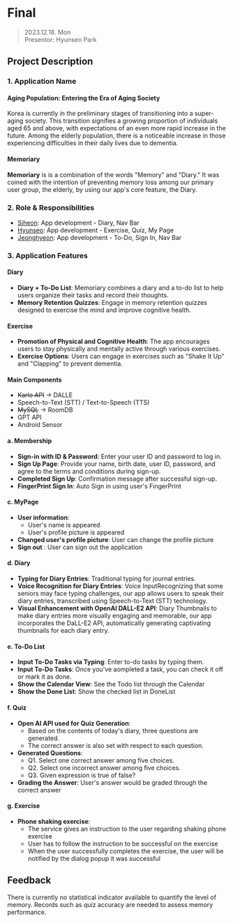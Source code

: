 # Final

> 2023.12.18. Mon  
> Presentor: Hyunseo Park

## Project Description

### 1. Application Name

#### Aging Population: Entering the Era of Aging Society

Korea is currently in the preliminary stages of transitioning into a super-aging society. This transition signifies a growing proportion of individuals aged 65 and above, with expectations of an even more rapid increase in the future. Among the elderly population, there is a noticeable increase in those experiencing difficulties in their daily lives due to dementia.

#### Memoriary

**Memoriary** is is a combination of the words "Memory" and "Diary." It was coined with the intention of preventing memory loss among our primary user group, the elderly, by using our app's core feature, the Diary.

### 2. Role & Responsibilities

- [Siheon](https://github.com/siheon0411): App development - Diary, Nav Bar
- [Hyunseo](https://github.com/hyunwestpark): App development - Exercise, Quiz, My Page
- [Jeonghyeon](https://github.com/jeonghyeonee): App development - To-Do, Sign In, Nav Bar

### 3. Application Features

#### Diary

- **Diary + To-Do List**: Memoriary combines a diary and a to-do list to help users organize their tasks and record their thoughts.
- **Memory Retention Quizzes**: Engage in memory retention quizzes designed to exercise the mind and improve cognitive health.

#### Exercise

- **Promotion of Physical and Cognitive Health**: The app encourages users to stay physically and mentally active through various exercises.
- **Exercise Options**: Users can engage in exercises such as "Shake It Up" and "Clapping" to prevent dementia.

#### Main Components

- ~~Karlo API~~ -> DALLE
- Speech-to-Text (STT) / Text-to-Speech (TTS)
- ~~MySQL~~ -> RoomDB
- GPT API
- Android Sensor

#### a. Membership

- **Sign-in with ID & Password**: Enter your user ID and password to log in.
- **Sign Up Page**: Provide your name, birth date, user ID, password, and agree to the terms and conditions during sign-up.
- **Completed Sign Up**: Confirmation message after successful sign-up.
- **FingerPrint Sign In**:
  Auto Sign in using user's FingerPrint

#### c. MyPage

- **User information**:
  - User's name is appeared
  - User's profile picture is appeared
- **Changed user's profile picture**: User can change the profile picture
- **Sign out**
  : User can sign out the application

#### d. Diary

- **Typing for Diary Entries**: Traditional typing for journal entries.
- **Voice Recognition for Diary Entries**: Voice InputRecognizing that some seniors may face typing challenges, our app allows users to speak their diary entries, transcribed using Speech-to-Text (STT) technology.
- **Visual Enhancement with OpenAI DALL-E2 API**: Diary Thumbnails to make diary entries more visually engaging and memorable, our app incorporates the DaLL-E2 API, automatically generating captivating thumbnails for each diary entry.

#### e. To-Do List

- **Input To-Do Tasks via Typing**: Enter to-do tasks by typing them.
- **Input To-Do Tasks**: Once you've aompleted a task, you can check it off or mark it as done.
- **Show the Calendar View**: See the Todo list through the Calendar
- **Show the Done List**:
  Show the checked list in DoneList

#### f. Quiz

- **Open AI API used for Quiz Generation**:
  - Based on the contents of today's diary, three questions are generated.
  - The correct answer is also set with respect to each question.
- **Generated Questions**:
  - Q1. Select one correct answer among five choices.
  - Q2. Select one incorrect answer among five choices.
  - Q3. Given expression is true of false?
- **Grading the Answer**: User's answer would be graded through the correct answer

#### g. Exercise

- **Phone shaking exercise**:
  - The service gives an instruction to the user regarding shaking phone exercise
  - User has to follow the instruction to be successful on the exercise
  - When the user successfully completes the exercise, the user will be notified by the dialog popup it was successful

## Feedback

There is currently no statistical indicator available to quantify the level of memory. Records such as quiz accuracy are needed to assess memory performance.
